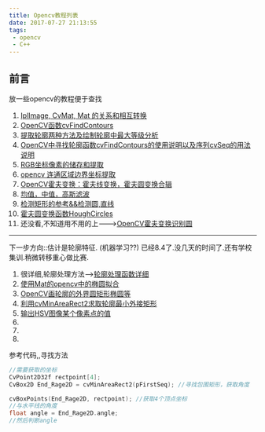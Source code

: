 ```yaml
---
title: Opencv教程列表
date: 2017-07-27 21:13:55
tags:
 - opencv
 - C++
---
```

## 前言
放一些opencv的教程便于查找


1. [IplImage, CvMat, Mat 的关系和相互转换](http://blog.csdn.net/timidsmile/article/details/7648725)
2. [OpenCV函数cvFindContours](http://blog.csdn.net/augusdi/article/details/9000893)
3. [提取轮廓两种方法及绘制轮廓中最大等级分析](http://blog.csdn.net/zcube/article/details/7357602#)
4. [OpenCV中寻找轮廓函数cvFindContours的使用说明以及序列cvSeq的用法说明](http://blog.csdn.net/augusdi/article/details/9000276)
5. [RGB坐标像素的储存和提取](http://blog.csdn.net/wenhao_ir/article/details/51554530)
6. [opencv 连通区域边界坐标提取](http://blog.csdn.net/fei13148687/article/details/46225243)
7. [OpenCV霍夫变换：霍夫线变换，霍夫圆变换合辑](http://blog.csdn.net/poem_qianmo/article/details/26977557)
8. [均值，中值，高斯滤波](http://blog.csdn.net/abcjennifer/article/details/7314749)
9. [检测矩形的参考&&检测圆,直线](http://blog.csdn.net/byxdaz/article/details/4912136)
10. [霍夫圆变换函数HoughCircles](http://b217dgy.blog.51cto.com/5704306/1320360)
11. 还没看,不知道用不用的上--->[OpenCV霍夫变换识别圆](http://blog.csdn.net/u013162930/article/details/47396257)

-----

下一步方向::估计是轮廓特征.  (机器学习??)
已经8.4了.没几天的时间了.还有学校集训.稍微转移重心做比赛.
1. 很详细,轮廓处理方法-->[轮廓处理函数详细](http://www.verydemo.com/demo_c92_i143180.html)
2. [使用Mat的opencv中的椭圆拟合](http://blog.csdn.net/suky520/article/details/18601307)
3. [OpenCV画轮廓的外界圆矩形椭圆等](http://blog.csdn.net/augusdi/article/details/9000949#)
4. [利用cvMinAreaRect2求取轮廓最小外接矩形](http://blog.csdn.net/fengbingchun/article/details/7069506)
5. [输出HSV图像某个像素点的值](http://abyss2333.lofter.com/post/1d54e92e_7b51afa)
6. []()
7. []()
8. []()

参考代码,,寻找方法
```C++
//需要获取的坐标  
CvPoint2D32f rectpoint[4];   
CvBox2D End_Rage2D = cvMinAreaRect2(pFirstSeq); //寻找包围矩形，获取角度  

cvBoxPoints(End_Rage2D, rectpoint); //获取4个顶点坐标  
//与水平线的角度  
float angle = End_Rage2D.angle;
//然后判断angle

```